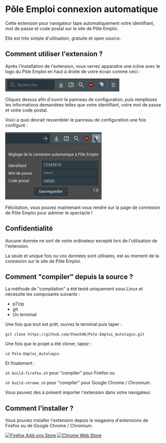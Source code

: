 # Pôle Emploi connexion automatique
Cette extension pour navigateur tape automatiquement votre identifiant, mot de passe et code postal sur le site de Pôle Emploi.

Elle est très simple d'utilisation, gratuite et open source.

## Comment utiliser l'extension ?
Après l'installation de l'extension, vous verrez apparaitre une icône avec le logo du Pôle Emploi en haut à droite de votre écran comme ceci :

![Capture d'écran après installation](https://raw.githubusercontent.com/theo546/Pole-Emploi_Autologin/master/screenshot/post_install.png)

Cliquez dessus afin d'ouvrir le panneau de configuration, puis remplissez les informations demandées telles que votre identifiant, votre mot de passe et votre code postal.

Voici a quoi devrait ressembler le panneau de configuration une fois configuré :

![Panneau de configuration](https://raw.githubusercontent.com/theo546/Pole-Emploi_Autologin/master/screenshot/configuration.png)

Félicitation, vous pouvez maintenant vous rendre sur la page de connexion de Pôle Emploi pour admirer le spectacle !

## Confidentialité
Aucune donnée ne sort de votre ordinateur excepté lors de l'utilisation de l'extension.

La seule et unique fois ou vos données sont utilisées, est au moment de la connexion sur le site de Pôle Emploi.

## Comment "compiler" depuis la source ?
La méthode de "compilation" a été testé uniquement sous Linux et nécessite les composants suivants :

 - p7zip
 - git
 - Un terminal

Une fois que tout est prêt, ouvrez le terminal puis taper :

`git clone https://github.com/theo546/Pole-Emploi_Autologin.git`

Une fois que le projet a été cloner, tapez :

`cd Pole-Emploi_Autologin`

Et finalement :

`sh build-firefox.sh` pour "compiler" pour Firefox ou

`sh build-chrome.sh` pour "compiler" pour Google Chrome / Chromium.


Vous pouvez des à présent importer l'extension dans votre navigateur.

## Comment l'installer ?

Vous pouvez installer l'extension depuis le magasins d'extensions de Firefox ou de Google Chrome / Chromium.

[![Firefox Add-ons Store](https://addons.cdn.mozilla.net/static/img/addons-buttons/AMO-button_1.png)](https://addons.mozilla.org/en-US/firefox/addon/p%C3%B4leemploiconnexionautomatique/) [![Chrome Web Store](https://developer.chrome.com/webstore/images/ChromeWebStore_BadgeWBorder_v2_206x58.png)](https://chrome.google.com/webstore/detail/pôle-emploi-connexion-aut/hpmkaagedkdgibcindaobjflbineoced)

